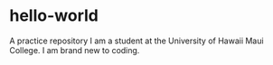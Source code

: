 # hello-world
A practice repository
I am a student at the University of Hawaii Maui College. I am brand new to coding. 
